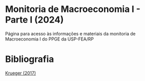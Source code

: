 # Monitoria de Macroeconomia I - Parte I (2024)
Página para acesso às informações e materiais da monitoria de Macroeconomia I do PPGE da USP-FEA/RP



# Bibliografia

[Krueger (2017)](https://github.com/lucisou/Monitoria-Macro1/blob/main/Krueger%20(2017).pdf)
